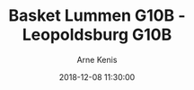 ---
layout: album
title: Basket Lummen G10B - Leopoldsburg G10B
description: Competitie wedstrijd tussen Basket Lummen G10B en Leopoldsburg G10B.
date: 2018-12-08 11:30:00
cover: /albums/2018-12-08-Basket-Lummen-G10B-Koninklijke-BBC-Union-Leopoldsburg-G10B/thumbnails/20181208-13.JPG
author: Arne Kenis
archived: true
pagination: 
  enabled: true
  images: true
  imageLayout: image
  itemsPerPage: 64
---